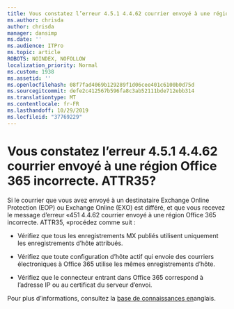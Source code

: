 ```yaml
---
title: Vous constatez l’erreur 4.5.1 4.4.62 courrier envoyé à une région Office 365 incorrecte. ATTR35?
ms.author: chrisda
author: chrisda
manager: dansimp
ms.date: ''
ms.audience: ITPro
ms.topic: article
ROBOTS: NOINDEX, NOFOLLOW
localization_priority: Normal
ms.custom: 1938
ms.assetid: ''
ms.openlocfilehash: 08f7fad4069b129289f1d06cee401c6100b0d75d
ms.sourcegitcommit: defe2c412567b596fa8c3ab52111bde712ebb314
ms.translationtype: MT
ms.contentlocale: fr-FR
ms.lasthandoff: 10/29/2019
ms.locfileid: "37769229"
---
```

# <a name="are-you-seeing-error-451-4462-mail-sent-to-the-wrong-office-365-region-attr35"></a>Vous constatez l’erreur 4.5.1 4.4.62 courrier envoyé à une région Office 365 incorrecte. ATTR35?

Si le courrier que vous avez envoyé à un destinataire Exchange Online Protection (EOP) ou Exchange Online (EXO) est différé, et que vous recevez le message d’erreur «451 4.4.62 courrier envoyé à une région Office 365 incorrecte. ATTR35, «procédez comme suit :

- Vérifiez que tous les enregistrements MX publiés utilisent uniquement les enregistrements d’hôte attribués.

- Vérifiez que toute configuration d’hôte actif qui envoie des courriers électroniques à Office 365 utilise les mêmes enregistrements d’hôte.

- Vérifiez que le connecteur entrant dans Office 365 correspond à l’adresse IP ou au certificat du serveur d’envoi.

Pour plus d’informations, consultez la [base de connaissances en](https://support.microsoft.com/help/4057301/attr35-response-code-when-mail-is-sent-to-eop-exo)anglais.
